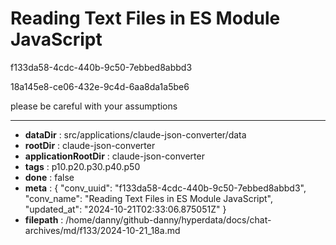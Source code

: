 # Reading Text Files in ES Module JavaScript

f133da58-4cdc-440b-9c50-7ebbed8abbd3

18a145e8-ce06-432e-9c4d-6aa8da1a5be6

please be careful with your assumptions

---

* **dataDir** : src/applications/claude-json-converter/data
* **rootDir** : claude-json-converter
* **applicationRootDir** : claude-json-converter
* **tags** : p10.p20.p30.p40.p50
* **done** : false
* **meta** : {
  "conv_uuid": "f133da58-4cdc-440b-9c50-7ebbed8abbd3",
  "conv_name": "Reading Text Files in ES Module JavaScript",
  "updated_at": "2024-10-21T02:33:06.875051Z"
}
* **filepath** : /home/danny/github-danny/hyperdata/docs/chat-archives/md/f133/2024-10-21_18a.md